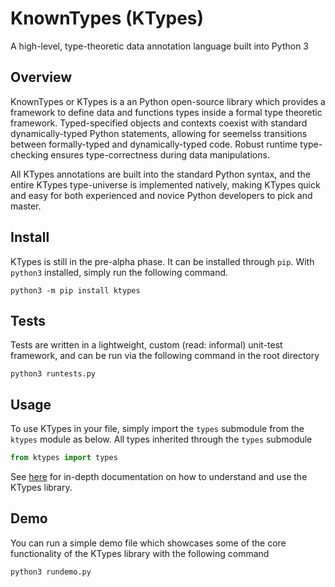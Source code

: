 # KnownTypes (KTypes)
A high-level, type-theoretic data annotation language built into Python 3

## Overview
KnownTypes or KTypes is a an Python open-source library which provides a framework to 
define data and functions types inside a formal type theoretic framework. Typed-specified
objects and contexts coexist with standard dynamically-typed Python statements, 
allowing for seemelss transitions between formally-typed and dynamically-typed 
code. Robust runtime type-checking ensures type-correctness during data manipulations.

All KTypes annotations are built into the standard Python syntax, and the entire 
KTypes type-universe is implemented natively, making KTypes quick and easy for both 
experienced and novice Python developers to pick and master.

## Install
KTypes is still in the pre-alpha phase.
It can be installed through `pip`. With `python3` installed, simply run the 
following command.
```
python3 -m pip install ktypes
```

## Tests
Tests are written in a lightweight, custom (read: informal) unit-test framework, and can be run via the following command in the root directory
```
python3 runtests.py
```

## Usage
To use KTypes in your file, simply import the `types` submodule from the `ktypes` 
module as below. All types inherited through the `types` submodule
```python
from ktypes import types
```

See [here](https://ktvng.github.io/ktypes/) for in-depth documentation on how to 
understand and use the KTypes library. 

## Demo
You can run a simple demo file which showcases some of the core functionality of 
the KTypes library with the following command
```
python3 rundemo.py
```
